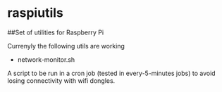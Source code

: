 # raspiutils
##Set of utilities for Raspberry Pi 

Currenyly the following utils are working

- network-monitor.sh

A script to be run in a cron job (tested in every-5-minutes jobs) to avoid losing connectivity with wifi dongles.


